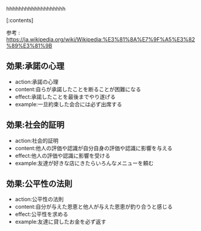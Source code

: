 

hhhhhhhhhhhhhhhhhhh
    
[:contents]

参考 : https://ja.wikipedia.org/wiki/Wikipedia:%E3%81%8A%E7%9F%A5%E3%82%89%E3%81%9B

## 効果:承諾の心理
- action:承諾の心理
- content:自らが承諾したことを断ることが困難になる
- effect:承諾したことを最後までやり遂げる
- example:一旦約束した会合には必ず出席する

## 効果:社会的証明
- action:社会的証明
- content:他人の評価や認識が自分自身の評価や認識に影響を与える
- effect:他人の評価や認識に影響を受ける
- example:友達が好きな店にきたらいろんなメニューを頼む

## 効果:公平性の法則
- action:公平性の法則
- content:自分が与えた恩恵と他人が与えた恩恵が釣り合うと感じる
- effect:公平性を求める
- example:友達に貸したお金を必ず返す

    